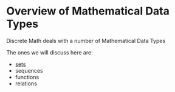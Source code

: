 # Overview of Mathematical Data Types

Discrete Math deals with a number of Mathematical Data Types

The ones we will discuss here are:
* [sets](sets.md)
* sequences
* functions
* relations



